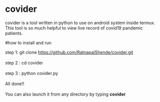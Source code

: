 # covider
covider is a tool written in python to use on android system inside termux.
This tool is so much helpful to view live record of covid19 pandemic patients. 

#how to install and run

step 1: git clone https://github.com/RatnapalShende/covider.git
<br><br>
step 2 : cd covider
<br><br>
step 3 : python covider.py
<br><br>
All done!! 
<br><br>
You can also launch it from any directory by typing <b>covider<b>
